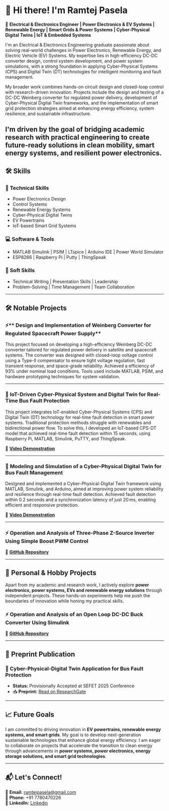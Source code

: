 # 👋 Hi there! I'm **Ramtej Pasela**  

🚀 **Electrical & Electronics Engineer | Power Electronics & EV Systems | Renewable Energy | Smart Grids & Power Systems | Cyber-Physical Digital Twins | IoT & Embedded Systems**  

I'm an Electrical & Electronics Engineering graduate passionate about solving real-world challenges in Power Electronics, Renewable Energy, and Electric Vehicle (EV) Systems. My expertise lies in high-efficiency DC-DC converter design, control system development, and power system simulations, with a strong foundation in applying Cyber-Physical Systems (CPS) and Digital Twin (DT) technologies for intelligent monitoring and fault management.

My broader work combines hands-on circuit design and closed-loop control with research-driven innovation. Projects include the design and testing of a DC-DC Weinberg converter for regulated power delivery, development of Cyber-Physical Digital Twin frameworks, and the implementation of smart grid protection strategies aimed at enhancing energy efficiency, system resilience, and sustainable infrastructure.

I'm driven by the goal of bridging academic research with practical engineering to create future-ready solutions in clean mobility, smart energy systems, and resilient power electronics.
---

## 🛠 **Skills**  

### 🔌 **Technical Skills**  
- Power Electronics Design  
- Control Systems  
- Renewable Energy Systems  
- Cyber-Physical Digital Twins  
- EV Powertrains  
- IoT-based Smart Grid Systems  

### 💻 **Software & Tools**  
- MATLAB Simulink | PSIM | LTspice | Arduino IDE | Power World Simulator  
- ESP8266 | Raspberry Pi | Putty | ThingSpeak  

### 🌟 **Soft Skills**  
- Technical Writing | Presentation Skills | Leadership  
- Problem-Solving | Time Management | Team Collaboration  

---



## 🛠 **Notable Projects**  

### ⚡** Design and Implementation of Weinberg Converter for Regulated Spacecraft Power Supply**
This project focused on developing a high-efficiency Weinberg DC-DC converter tailored for regulated power delivery in satellite and spacecraft systems. The converter was designed with closed-loop voltage control using a Type-II compensator to ensure tight voltage regulation, fast transient response, and space-grade reliability. Achieved a efficiency of 93% under nominal load conditions. Tools used include MATLAB, PSIM, and hardware prototyping techniques for system validation.

---

### 🔎 **IoT-Driven Cyber-Physical System and Digital Twin for Real-Time Bus Fault Protection**  
This project integrates IoT-enabled Cyber-Physical Systems (CPS) and Digital Twin (DT) technology for real-time fault detection in smart power systems. Traditional protection methods struggle with renewables and bidirectional power flow. To solve this, I developed an IoT-based CPS-DT model that achieved real-time fault detection within 15 seconds, using Raspberry Pi, MATLAB, Simulink, PuTTY, and ThingSpeak.

🎥 **[Video Demonstration](https://youtu.be/1SOuRba_OvU)**  

---

### 🔎 **Modeling and Simulation of a Cyber-Physical Digital Twin for Bus Fault Management**  
Designed and implemented a Cyber-Physical-Digital Twin framework using MATLAB, Simulink, and Arduino, aimed at improving power system reliability and resilience through real-time fault detection. Achieved fault detection within 0.2 seconds and a synchronization latency of just 20 ms, enabling efficient and responsive protection.

🎥 **[Video Demonstration](https://youtu.be/wIhd6TCpo74)**  

---

### ⚡ **Operation and Analysis of Three-Phase Z-Source Inverter Using Simple Boost PWM Control**  
🎯 **[GitHub Repository](https://github.com/RAMTEJPASELA/Three-Phase-ZSI-Simple-Boost-PWM/blob/main/README.md)**  

---

## 🎯 **Personal & Hobby Projects**  

Apart from my academic and research work, I actively explore **power electronics, power systems, EVs and renewable energy solutions** through independent projects. These hands-on experiments help me push the boundaries of innovation while honing my practical skills.  

### ⚡ **Operation and Analysis of an Open Loop DC-DC Buck Converter Using Simulink**  
🎯 **[GitHub Repository](https://github.com/RAMTEJPASELA/Buck-Converter-Open-Loop-Simulation-in-MATLAB-Simulink/blob/main/README.md)**  

---


## 📄 Preprint Publication

### 📘 Cyber-Physical-Digital Twin Application for Bus Fault Protection  
- **Status:** Provisionally Accepted at SEFET 2025 Conference  
- 📥 **Preprint:** [Read on ResearchGate](https://www.researchgate.net/publication/390321499_Cyber-Physical-Digital_Twin_Application_for_Bus_Fault_Protection)

---

## 📈 **Future Goals**  

I am committed to driving innovation in **EV powertrains, renewable energy systems, and smart grids**. My goal is to develop next-generation sustainable technologies that enhance global energy efficiency. I am eager to collaborate on projects that accelerate the transition to clean energy through advancements in **power systems, power electronics, energy storage solutions, and smart grid technologies**.  


---

## 📬 **Let's Connect!**  

📧 **Email:** [ramtejpasela@gmail.com](mailto:ramtejpasela@gmail.com)  
📱 **Phone:** +91 7780470226  
💼 **LinkedIn:** [Linkedin](https://www.linkedin.com/in/paselaramtej)  

